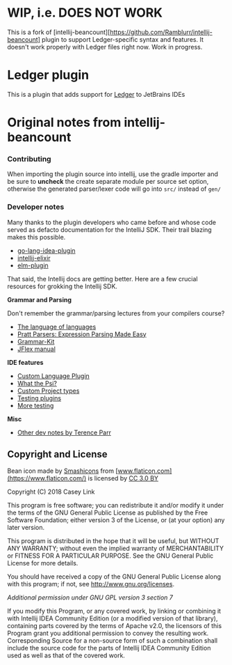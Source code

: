 # WIP, i.e. DOES NOT WORK

This is a fork of [intellij-beancount][https://github.com/Ramblurr/intellij-beancount] plugin to support Ledger-specific syntax and features. It doesn't work properly with Ledger files right now. Work in progress.

# Ledger plugin

This is a plugin that adds support for [Ledger][ledger] to JetBrains IDEs

# Original notes from intellij-beancount

### Contributing

When importing the plugin source into intellij, use the gradle importer and be
sure to **uncheck** the create separate module per source set option, otherwise
the generated parser/lexer code will go into `src/` instead of `gen/`

### Developer notes

Many thanks to the plugin developers who came before and whose code served
as defacto documentation for the IntelliJ SDK. Their trail blazing makes this
possible.

* [go-lang-idea-plugin](https://github.com/go-lang-plugin-org/go-lang-idea-plugin)
* [intellij-elixir](https://github.com/KronicDeth/intellij-elixir)
* [elm-plugin](https://github.com/durkiewicz/elm-plugin)

That said, the Intellij docs are getting better. Here are a few crucial
resources for grokking the Intellij SDK.

**Grammar and Parsing**

Don't remember the grammar/parsing lectures from your compilers course?

* [The language of languages](http://matt.might.net/articles/grammars-bnf-ebnf/)
* [Pratt Parsers: Expression Parsing Made Easy](http://journal.stuffwithstuff.com/2011/03/19/pratt-parsers-expression-parsing-made-easy/)
* [Grammar-Kit](https://github.com/JetBrains/Grammar-Kit)
* [JFlex manual](http://jflex.de/manual.html)

**IDE features**

* [Custom Language Plugin](https://www.jetbrains.org/intellij/sdk/docs/reference_guide/custom_language_support.html)
* [What the Psi?](https://www.jetbrains.org/intellij/sdk/docs/basics/architectural_overview/psi.html)
* [Custom Project types](https://www.jetbrains.org/intellij/sdk/docs/reference_guide/project_model/project.html)
* [Testing plugins](https://www.jetbrains.org/intellij/sdk/docs/basics/testing_plugins.html)
* [More testing](https://www.jetbrains.org/intellij/sdk/docs/tutorials/writing_tests_for_plugins.html)

**Misc**

* [Other dev notes by Terence Parr](https://github.com/antlr/jetbrains/blob/master/doc/plugin-dev-notes.md)



## Copyright and License

Bean icon made by [Smashicons](https://www.flaticon.com/authors/smashicons)
from [www.flaticon.com](https://www.flaticon.com/) is licensed by
[CC 3.0 BY](http://creativecommons.org/licenses/by/3.0/)

Copyright (C) 2018 Casey Link

This program is free software; you can redistribute it and/or modify it under
the terms of the GNU General Public License as published by the Free Software
Foundation; either version 3 of the License, or (at your option) any later
version.

This program is distributed in the hope that it will be useful, but WITHOUT ANY
WARRANTY; without even the implied warranty of MERCHANTABILITY or FITNESS FOR A
PARTICULAR PURPOSE. See the GNU General Public License for more details.

You should have received a copy of the GNU General Public License along with
this program; if not, see <http://www.gnu.org/licenses>.

*Additional permission under GNU GPL version 3 section 7*

If you modify this Program, or any covered work, by linking or combining it
with Intellij IDEA Community Edition (or a modified version of that library),
containing parts covered by the terms of Apache v2.0, the licensors of this
Program grant you additional permission to convey the resulting work.
Corresponding Source for a non-source form of such a combination shall include
the source code for the parts of Intellij IDEA Community Edition used as well
as that of the covered work.

[ledger]:https://www.ledger-cli.org/
